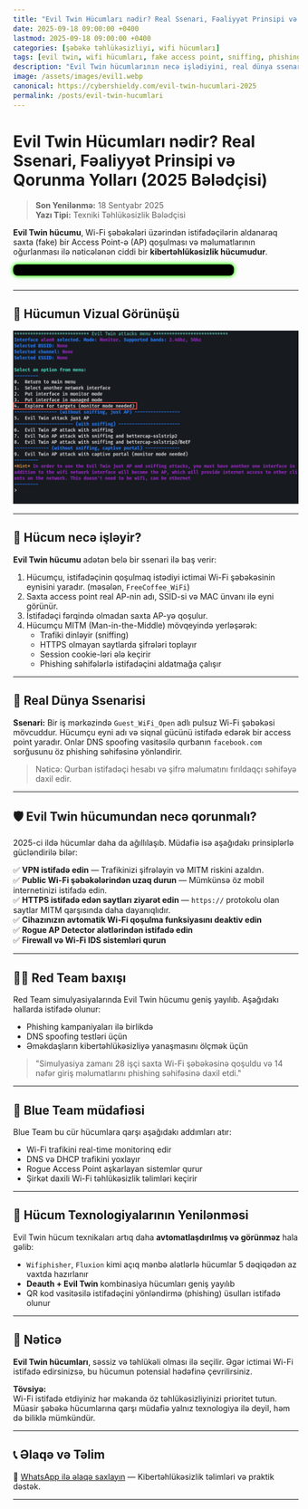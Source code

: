 ```yaml
---
title: "Evil Twin Hücumları nədir? Real Ssenari, Fəaliyyət Prinsipi və Qorunma Yolları (2025 Bələdçisi)"
date: 2025-09-18 09:00:00 +0400
lastmod: 2025-09-18 09:00:00 +0400
categories: [şəbəkə təhlükəsizliyi, wifi hücumları]
tags: [evil twin, wifi hücumları, fake access point, sniffing, phishing, red team, kibertəhlükəsizlik]
description: "Evil Twin hücumlarının necə işlədiyini, real dünya ssenarisində necə tətbiq edildiyini və bu hücumdan qorunma yollarını 2025-ci ilin təcrübəsinə əsasən öyrənin."
image: /assets/images/evil1.webp
canonical: https://cybershieldy.com/evil-twin-hucumlari-2025
permalink: /posts/evil-twin-hucumlari
---
```


# Evil Twin Hücumları nədir? Real Ssenari, Fəaliyyət Prinsipi və Qorunma Yolları (2025 Bələdçisi)

> **Son Yenilənmə:** 18 Sentyabr 2025  
> **Yazı Tipi:** Texniki Təhlükəsizlik Bələdçisi

**Evil Twin hücumu**, Wi-Fi şəbəkələri üzərindən istifadəçilərin aldanaraq saxta (fake) bir Access Point-ə (AP) qoşulması və məlumatlarının oğurlanması ilə nəticələnən ciddi bir **kibertəhlükəsizlik hücumudur**.

<div id="terminal-neon"></div>

<script>
const neonMessages = [
  "Launching Evil Twin Attack Simulation...",
  "Creating Fake Access Point...",
  "Sniffing User Traffic...",
  "Phishing Page Redirect Active...",
  "Red Team Engaged | Blue Team Alerted...",
  "CyberShieldy.com | Stay Secure"
];

let neonIndex = 0;
const terminalNeon = document.getElementById('terminal-neon');
const typingSpeed = 100;

function typeNeon(msg, i = 0) {
  if (i < msg.length) {
    terminalNeon.textContent += msg.charAt(i);
    setTimeout(() => typeNeon(msg, i + 1), typingSpeed);
  } else {
    setTimeout(() => eraseNeon(msg.length), 1500);
  }
}

function eraseNeon(len) {
  if (len > 0) {
    terminalNeon.textContent = terminalNeon.textContent.slice(0, -1);
    setTimeout(() => eraseNeon(len - 1), typingSpeed / 2);
  } else {
    neonIndex = (neonIndex + 1) % neonMessages.length;
    typeNeon(neonMessages[neonIndex]);
  }
}

typeNeon(neonMessages[neonIndex]);
</script>

<style>
#terminal-neon {
  font-family: 'Courier New', Courier, monospace;
  white-space: nowrap;
  background-color: #000;
  color: #39ff14;
  padding: 10px 20px;
  border-radius: 8px;
  width: max-content;
  min-width: 350px;
  height: auto;
  line-height: 1.6em;
  margin-bottom: 25px;

  box-shadow:
    0 0 5px #39ff14,
    0 0 10px #39ff14;

  text-shadow:
    0 0 3px #39ff14,
    0 0 6px #39ff14;

  overflow: hidden;
  user-select: none;

  display: flex;
  align-items: center;
}
</style>



---

## 📸 Hücumun Vizual Görünüşü

![Evil Twin Hücumu nümunəsi](/assets/images/evil2.webp "Evil Twin Hücumu — Fake Access Point ilə real Wi-Fi təqlidi")

---

## 🧠 Hücum necə işləyir?

**Evil Twin hücumu** adətən belə bir ssenari ilə baş verir:

1. Hücumçu, istifadəçinin qoşulmaq istədiyi ictimai Wi-Fi şəbəkəsinin eynisini yaradır. (məsələn, `FreeCoffee_WiFi`)
2. Saxta access point real AP-nin adı, SSID-si və MAC ünvanı ilə eyni görünür.
3. İstifadəçi fərqində olmadan saxta AP-yə qoşulur.
4. Hücumçu MITM (Man-in-the-Middle) mövqeyində yerləşərək:
   - Trafiki dinləyir (sniffing)
   - HTTPS olmayan saytlarda şifrələri toplayır
   - Session cookie-ləri ələ keçirir
   - Phishing səhifələrlə istifadəçini aldatmağa çalışır

---

## 🎯 Real Dünya Ssenarisi

**Ssenari:** Bir iş mərkəzində `Guest_WiFi_Open` adlı pulsuz Wi-Fi şəbəkəsi mövcuddur. Hücumçu eyni adı və siqnal gücünü istifadə edərək bir access point yaradır. Onlar DNS spoofing vasitəsilə qurbanın `facebook.com` sorğusunu öz phishing səhifəsinə yönləndirir.

> Nəticə: Qurban istifadəçi hesabı və şifrə məlumatını fırıldaqçı səhifəyə daxil edir.

---

## 🛡️ Evil Twin hücumundan necə qorunmalı?

2025-ci ildə hücumlar daha da ağıllılaşıb. Müdafiə isə aşağıdakı prinsiplərlə gücləndirilə bilər:

✅ **VPN istifadə edin** — Trafikinizi şifrələyin və MITM riskini azaldın.  
✅ **Public Wi-Fi şəbəkələrindən uzaq durun** — Mümkünsə öz mobil internetinizi istifadə edin.  
✅ **HTTPS istifadə edən saytları ziyarət edin** — `https://` protokolu olan saytlar MITM qarşısında daha dayanıqlıdır.  
✅ **Cihazınızın avtomatik Wi-Fi qoşulma funksiyasını deaktiv edin**  
✅ **Rogue AP Detector alətlərindən istifadə edin**  
✅ **Firewall və Wi-Fi IDS sistemləri qurun**

---

## 👨‍💻 Red Team baxışı

Red Team simulyasiyalarında Evil Twin hücumu geniş yayılıb. Aşağıdakı hallarda istifadə olunur:

- Phishing kampaniyaları ilə birlikdə
- DNS spoofing testləri üçün
- Əməkdaşların kibertəhlükəsizliyə yanaşmasını ölçmək üçün

> "Simulyasiya zamanı 28 işçi saxta Wi-Fi şəbəkəsinə qoşuldu və 14 nəfər giriş məlumatlarını phishing səhifəsinə daxil etdi."

---

## 🔐 Blue Team müdafiəsi

Blue Team bu cür hücumlara qarşı aşağıdakı addımları atır:

- Wi-Fi trafikini real-time monitorinq edir  
- DNS və DHCP trafikini yoxlayır  
- Rogue Access Point aşkarlayan sistemlər qurur  
- Şirkət daxili Wi-Fi təhlükəsizlik təlimləri keçirir

---

## 🔄 Hücum Texnologiyalarının Yenilənməsi

Evil Twin hücum texnikaları artıq daha **avtomatlaşdırılmış və görünməz** hala gəlib:

- `Wifiphisher`, `Fluxion` kimi açıq mənbə alətlərlə hücumlar 5 dəqiqədən az vaxtda hazırlanır  
- **Deauth + Evil Twin** kombinasiya hücumları geniş yayılıb  
- QR kod vasitəsilə istifadəçini yönləndirmə (phishing) üsulları istifadə olunur

---

## 📌 Nəticə

**Evil Twin hücumları**, səssiz və təhlükəli olması ilə seçilir. Əgər ictimai Wi-Fi istifadə edirsinizsə, bu hücumun potensial hədəfinə çevrilirsiniz.

**Tövsiyə:**  
Wi-Fi istifadə etdiyiniz hər məkanda öz təhlükəsizliyinizi prioritet tutun. Müasir şəbəkə hücumlarına qarşı müdafiə yalnız texnologiya ilə deyil, həm də biliklə mümkündür.

---


## 📞 Əlaqə və Təlim

📲 [WhatsApp ilə əlaqə saxlayın](https://wa.me/994555182523?text=Salam%2C%20kibert%C9%99hl%C3%BCk%C9%99sizlik%20d%C9%99rsl%C9%99ri%20il%C9%99%20maraqlan%C4%B1ram.) — Kibertəhlükəsizlik təlimləri və praktik dəstək.

---

<!-- Strukturlaşdırılmış məlumat (JSON-LD) -->

<script type="application/ld+json">
{
  "@context": "https://schema.org",
  "@type": "Article",
  "headline": "Evil Twin Hücumları nədir? Real Ssenari, Fəaliyyət Prinsipi və Qorunma Yolları (2025 Bələdçisi)",
  "description": "Evil Twin hücumlarının necə işlədiyini, real dünya ssenarisində necə tətbiq edildiyini və bu hücumdan qorunma yollarını 2025-ci ilin təcrübəsinə əsasən öyrənin.",
  "image": "https://cybershieldy.com/assets/images/evil-twin.webp",
  "author": {
    "@type": "Person",
    "name": "CyberShieldy"
  },
  "publisher": {
    "@type": "Organization",
    "name": "CyberShieldy",
    "logo": {
      "@type": "ImageObject",
      "url": "https://cybershieldy.com/assets/images/logo.png"
    }
  },
  "datePublished": "2025-09-18T09:00:00+04:00",
  "dateModified": "2025-09-18T09:00:00+04:00",
  "mainEntityOfPage": {
    "@type": "WebPage",
    "@id": "https://cybershieldy.com/evil-twin-hucumlari-2025"
  }
}
</script>
